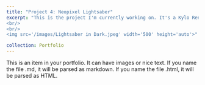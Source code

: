 ```yaml
---
title: "Project 4: Neopixel Lightsaber"
excerpt: "This is the project I'm currently working on. It's a Kylo Ren-style Lightsaber with LED strips in the blade. It is easily my favorite project I've built so far, but also the hardest project yet. This is the second time I'm attempting this project because I just followed a tutorial the first time I built it. It didn't look anything like a lightsaber, so I decided to redeem myself by creating it from the ground up and learning about how they work to build it. Although it isn't finished, it is turning out amazing so far.
<br/>
<br/>
<img src='/images/Lightsaber in Dark.jpeg' width='500' height='auto'>"

collection: Portfolio
---
```


This is an item in your portfolio. It can have images or nice text. If you name the file .md, it will be parsed as markdown. If you name the file .html, it will be parsed as HTML. 
